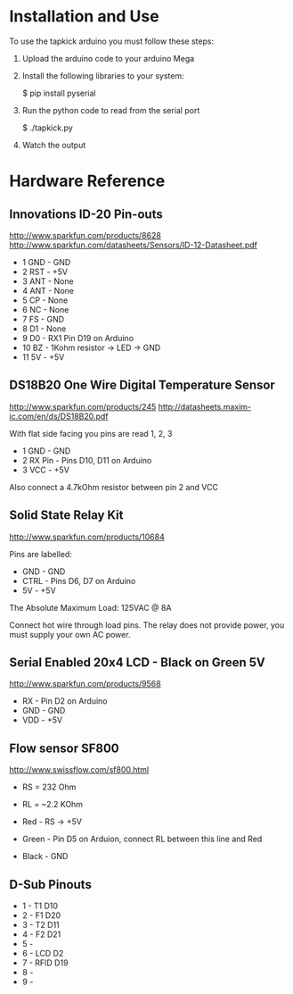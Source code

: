 # Installation and Use

To use the tapkick arduino you must follow these steps:

1. Upload the arduino code to your arduino Mega

2. Install the following libraries to your system:

    $ pip install pyserial

3. Run the python code to read from the serial port

    $ ./tapkick.py

4. Watch the output

# Hardware Reference

## Innovations ID-20 Pin-outs

 http://www.sparkfun.com/products/8628
 http://www.sparkfun.com/datasheets/Sensors/ID-12-Datasheet.pdf

*  1 GND - GND
*  2 RST - +5V
*  3 ANT - None
*  4 ANT - None
*  5 CP  - None
*  6 NC  - None
*  7 FS  - GND
*  8 D1  - None
*  9 D0  - RX1 Pin D19 on Arduino
* 10 BZ  - 1Kohm resistor -> LED -> GND
* 11 5V  - +5V


## DS18B20 One Wire Digital Temperature Sensor

 http://www.sparkfun.com/products/245
 http://datasheets.maxim-ic.com/en/ds/DS18B20.pdf

 With flat side facing you pins are read 1, 2, 3

*  1 GND    - GND
*  2 RX Pin - Pins D10, D11 on Arduino
*  3 VCC    - +5V

 Also connect a 4.7kOhm resistor between pin 2 and VCC


## Solid State Relay Kit

 http://www.sparkfun.com/products/10684

 Pins are labelled:

* GND  - GND
* CTRL - Pins D6, D7 on Arduino
* 5V   - +5V

 The Absolute Maximum Load: 125VAC @ 8A

 Connect hot wire through load pins.  The relay does
 not provide power, you must supply your own AC power.


## Serial Enabled 20x4 LCD - Black on Green 5V
 
 http://www.sparkfun.com/products/9568

* RX  - Pin D2 on Arduino
* GND - GND
* VDD - +5V


## Flow sensor SF800

 http://www.swissflow.com/sf800.html

* RS = 232 Ohm
* RL = ~2.2 KOhm

* Red   - RS -> +5V
* Green - Pin D5 on Arduion, connect RL between this line and Red
* Black - GND


## D-Sub Pinouts

* 1 - T1   D10
* 2 - F1   D20
* 3 - T2   D11
* 4 - F2   D21
* 5 - 
* 6 - LCD  D2
* 7 - RFID D19
* 8 -
* 9 -

